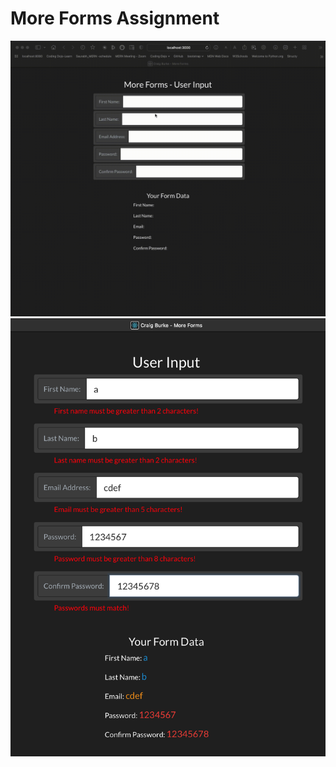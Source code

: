 # More Forms Assignment

![screenRec02](./src/images/myScreenRecording02.gif)
![screenShot23](./src/images/myScreenShot23.png)
